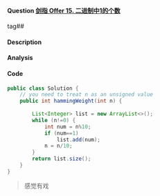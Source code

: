 #### Question [剑指 Offer 15. 二进制中1的个数](https://leetcode-cn.com/problems/er-jin-zhi-zhong-1de-ge-shu-lcof/)

tag##



#### Description



#### Analysis





#### Code

```java
public class Solution {
    // you need to treat n as an unsigned value
    public int hammingWeight(int n) {
                
        List<Integer> list = new ArrayList<>();
        while (n!=0) {
            int num = n%10;            
            if (num==1) 
                list.add(num);
            n = n/10;
        }
        return list.size();
    }
}
```

> 感觉有戏





